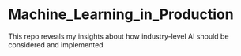 # Machine_Learning_in_Production
This repo reveals my insights about how industry-level AI should be considered and implemented
